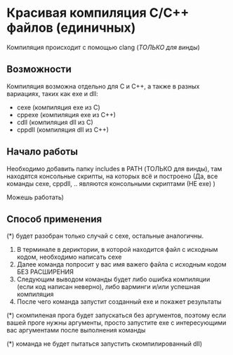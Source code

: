 # Красивая компиляция С/С++ файлов (единичных)

Компиляция происходит с помощью clang (*ТОЛЬКО для винды*)


## Возможности

Компиляция возможна отдельно для С и С++, а также в разных вариациях, таких как exe и dll:

- cexe (компиляция exe из С)
- cppexe (компиляция exe из C++)
- cdll (компиляция dll из C)
- cppdll (компиляция dll из C++)


## Начало работы

Необходимо добавить папку includes в PATH (ТОЛЬКО для винды), там находятся консольные скрипты, на которых всё и построено (Да, все команды cexe, cppdll, .. являются консольными скриптами (НЕ exe) )

Можешь работать)


## Способ применения
(*) будет разобран только случай с cexe, остальные аналогичны.

1. В терминале в дериктории, в которой находится файл с исходным кодом, необходимо написать cexe
2. Далее команда попросит у вас имя важего файла с исходным кодом БЕЗ РАСШИРЕНИЯ
3. Следующим выводом команды будет либо ошибка компиляции (если код написан неверно), либо варминги и/или успешная компиляция
4. После чего команда запустит созданный exe и покажет результаты

(*) скомпиленая прога будет запускаться без аргументов, поэтому если вашей проге нужны аргументы, просто запустите exe с интересующими вас аргументами после выполнения команды

(*) команда не будет пытаться запустить скомпилированный dll)
